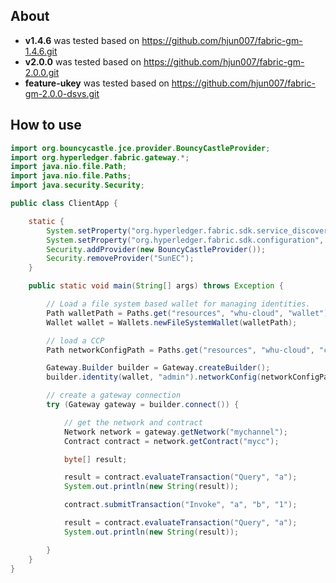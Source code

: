 ## About
- **v1.4.6** was tested based on https://github.com/hjun007/fabric-gm-1.4.6.git
- **v2.0.0** was tested based on https://github.com/hjun007/fabric-gm-2.0.0.git
- **feature-ukey** was tested based on https://github.com/hjun007/fabric-gm-2.0.0-dsvs.git

## How to use
```java
import org.bouncycastle.jce.provider.BouncyCastleProvider;
import org.hyperledger.fabric.gateway.*;
import java.nio.file.Path;
import java.nio.file.Paths;
import java.security.Security;

public class ClientApp {

	static {
		System.setProperty("org.hyperledger.fabric.sdk.service_discovery.as_localhost", "false");
		System.setProperty("org.hyperledger.fabric.sdk.configuration", Paths.get("config", "config.properties").toAbsolutePath().toString());
		Security.addProvider(new BouncyCastleProvider());
		Security.removeProvider("SunEC");
	}

	public static void main(String[] args) throws Exception {

		// Load a file system based wallet for managing identities.
		Path walletPath = Paths.get("resources", "whu-cloud", "wallet");
		Wallet wallet = Wallets.newFileSystemWallet(walletPath);

		// load a CCP
		Path networkConfigPath = Paths.get("resources", "whu-cloud", "connection-org1.yaml");

		Gateway.Builder builder = Gateway.createBuilder();
		builder.identity(wallet, "admin").networkConfig(networkConfigPath).discovery(true);

		// create a gateway connection
		try (Gateway gateway = builder.connect()) {

			// get the network and contract
			Network network = gateway.getNetwork("mychannel");
			Contract contract = network.getContract("mycc");

			byte[] result;

			result = contract.evaluateTransaction("Query", "a");
			System.out.println(new String(result));

			contract.submitTransaction("Invoke", "a", "b", "1");

			result = contract.evaluateTransaction("Query", "a");
			System.out.println(new String(result));

		}
	}
}
```